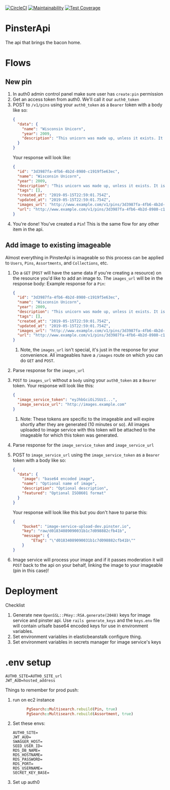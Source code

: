 [![CircleCI](https://circleci.com/gh/IlluminusLimited/PinsterApi.svg?style=shield)](https://circleci.com/gh/IlluminusLimited/PinsterApi)
[![Maintainability](https://api.codeclimate.com/v1/badges/3451509b9dbfecfd7a22/maintainability)](https://codeclimate.com/github/IlluminusLimited/PinsterApi/maintainability)
[![Test Coverage](https://api.codeclimate.com/v1/badges/3451509b9dbfecfd7a22/test_coverage)](https://codeclimate.com/github/IlluminusLimited/PinsterApi/test_coverage)

# PinsterApi

The api that brings the bacon home.

# Flows

## New pin

1. In auth0 admin control panel make sure user has `create:pin` permission
1. Get an access token from auth0. We'll call it our `auth0_token`
1. POST to `/v1/pins` using your `auth0_token` as a `Bearer` token with a body like so:
    ```json
    {
      "data": {
        "name": "Wisconsin Unicorn",
        "year": 2009,
        "description": "This unicorn was made up, unless it exists. It is a very cool unicorn."
      }
    }
    ```
    Your response will look like:
    ```json
    {
      "id": "3d3987fa-4fb6-4b2d-8980-c1919f5e63ec",
      "name": "Wisconsin Unicorn",
      "year": 2009,
      "description": "This unicorn was made up, unless it exists. It is a very cool unicorn.",
      "tags": [],
      "created_at": "2019-05-15T22:59:01.754Z",
      "updated_at": "2019-05-15T22:59:01.754Z",
      "images_url": "http://www.example.com/v1/pins/3d3987fa-4fb6-4b2d-8980-c1919f5e63ec/images",
      "url": "http://www.example.com/v1/pins/3d3987fa-4fb6-4b2d-8980-c1919f5e63ec"
    }
    ```
1. You're done! You've created a `Pin`! This is the same flow for any other item in the api.


## Add image to existing imageable

Almost everything in PinsterApi is imageable so this process can be applied to `Users`, `Pins`, `Assortments`, and
`Collections`, etc.

1. Do a `GET` (`POST` will have the same data if you're creating a resource) on the resource you'd like to 
add an image to. The `images_url` will be in the response body:
    Example response for a `Pin`:
    ```json
    {
      "id": "3d3987fa-4fb6-4b2d-8980-c1919f5e63ec",
      "name": "Wisconsin Unicorn",
      "year": 2009,
      "description": "This unicorn was made up, unless it exists. It is a very cool unicorn.",
      "tags": [],
      "created_at": "2019-05-15T22:59:01.754Z",
      "updated_at": "2019-05-15T22:59:01.754Z",
      "images_url": "http://www.example.com/v1/pins/3d3987fa-4fb6-4b2d-8980-c1919f5e63ec/images",
      "url": "http://www.example.com/v1/pins/3d3987fa-4fb6-4b2d-8980-c1919f5e63ec"
    }
    ```
    1. Note, the `images_url` isn't special, it's just in the response for your convenience. All imageables have a 
    `/images` route on which you can do `GET` and `POST`.
    
1. Parse response for the `images_url`
1. `POST` to `images_url` without a `body` using your `auth0_token` as a `Bearer` token.
   Your response will look like this:
   ```json
   {
     "image_service_token": "eyJhbGciOiJSUzI...",
     "image_service_url": "http://images.example.com"
   }
    ```
    1. Note: These tokens are specific to the imageable and will expire shortly after they are generated 
    (10 minutes or so). All images uploaded to image service with this token will be attached to the imageable 
    for which this token was generated.
    
1. Parse response for the `image_service_token` and `image_service_url`
1. POST to `image_service_url` using the `image_service_token` as a `Bearer` token with a body like so:
    ```json
    {
      "data": {
        "image": "base64 encoded image",
        "name": "Optional name of image",
        "description": "Optional description",
        "featured": "Optional ISO8601 format"
      }
    }
    ```
    Your response will look like this but you don't have to parse this:
    ```json
    {
        "bucket": "image-service-upload-dev.pinster.io",
        "key": "raw/d01834089090031b1c7d098882cfb41b",
        "message": {
            "ETag": "\"d01834089090031b1c7d098882cfb41b\""
        }
    }
    ```

1. Image service will process your image and if it passes moderation it will `POST` back to the api
    on your behalf, linking the image to your imageable (pin in this case)!


# Deployment

Checklist

1. Generate new `OpenSSL::PKey::RSA.generate(2048)` keys for image service and pinster api.
    Use `rails generate_keys` and the `keys.env` file will contain urlsafe base64 encoded keys
    for use in environment variables.
1. Set environment variables in elasticbeanstalk configure thing.
1. Set environment variables in secrets manager for image service's keys


# .env setup

```dotenv
AUTH0_SITE=AUTH0_SITE_url
JWT_AUD=hosted_address
```


Things to remember for prod push:
1. run on ec2 instance
    ```ruby
          PgSearch::Multisearch.rebuild(Pin, true)
          PgSearch::Multisearch.rebuild(Assortment, true)
    ```

1. Set these envs:
    ```dotenv
    AUTH0_SITE=
    JWT_AUD=
    SWAGGER_HOST=
    SEED_USER_ID=
    RDS_DB_NAME=
    RDS_HOSTNAME=
    RDS_PASSWORD=
    RDS_PORT=
    RDS_USERNAME=
    SECRET_KEY_BASE=
    ```
1. Set up auth0